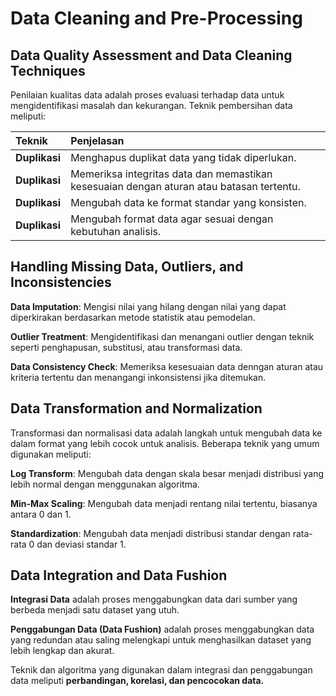 # Data Cleaning and Pre-Processing

## Data Quality Assessment and Data Cleaning Techniques
Penilaian kualitas data adalah proses evaluasi terhadap data untuk mengidentifikasi masalah dan kekurangan. Teknik pembersihan data meliputi:

|Teknik|Penjelasan|
|:-|:-|
|**Duplikasi**|Menghapus duplikat data yang tidak diperlukan.|
|**Duplikasi**|Memeriksa integritas data dan memastikan kesesuaian dengan aturan atau batasan tertentu.|
|**Duplikasi**|Mengubah data ke format standar yang konsisten.|
|**Duplikasi**|Mengubah format data agar sesuai dengan kebutuhan analisis.|

## Handling Missing Data, Outliers, and Inconsistencies

**Data Imputation**: Mengisi nilai yang hilang dengan nilai yang dapat diperkirakan berdasarkan metode statistik atau pemodelan.

**Outlier Treatment**: Mengidentifikasi dan menangani outlier dengan teknik seperti penghapusan, substitusi, atau transformasi data.

**Data Consistency Check**: Memeriksa kesesuaian data denngan aturan atau kriteria tertentu dan menangangi inkonsistensi jika ditemukan.

## Data Transformation and Normalization

Transformasi dan normalisasi data adalah langkah untuk mengubah data ke dalam format yang lebih cocok untuk analisis. Beberapa teknik yang umum digunakan meliputi:

**Log Transform**: Mengubah data dengan skala besar menjadi distribusi yang lebih normal dengan menggunakan algoritma.

**Min-Max Scaling**: Mengubah data menjadi rentang nilai tertentu, biasanya antara 0 dan 1.

**Standardization**: Mengubah data menjadi distribusi standar dengan rata-rata 0 dan deviasi standar 1.

## Data Integration and Data Fushion

**Integrasi Data** adalah proses menggabungkan data dari sumber yang berbeda menjadi satu dataset yang utuh.

**Penggabungan Data (Data Fushion)** adalah proses menggabungkan data yang redundan atau saling melengkapi untuk menghasilkan dataset yang lebih lengkap dan akurat.

Teknik dan algoritma yang digunakan dalam integrasi dan penggabungan data meliputi **perbandingan, korelasi, dan pencocokan data.**
